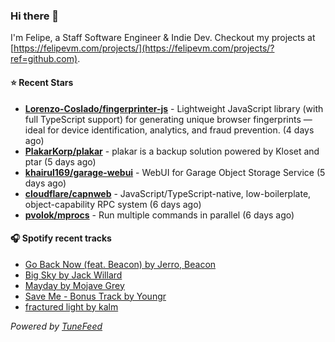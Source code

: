 ### Hi there 👋

I'm Felipe, a Staff Software Engineer & Indie Dev. Checkout my projects at [https://felipevm.com/projects/](https://felipevm.com/projects/?ref=github.com).

#### ⭐ Recent Stars
- **[Lorenzo-Coslado/fingerprinter-js](https://github.com/Lorenzo-Coslado/fingerprinter-js)** - Lightweight JavaScript library (with full TypeScript support) for generating unique browser fingerprints — ideal for device identification, analytics, and fraud prevention. (4 days ago)
- **[PlakarKorp/plakar](https://github.com/PlakarKorp/plakar)** - plakar is a backup solution powered by Kloset and ptar (5 days ago)
- **[khairul169/garage-webui](https://github.com/khairul169/garage-webui)** - WebUI for Garage Object Storage Service (5 days ago)
- **[cloudflare/capnweb](https://github.com/cloudflare/capnweb)** - JavaScript/TypeScript-native, low-boilerplate, object-capability RPC system (6 days ago)
- **[pvolok/mprocs](https://github.com/pvolok/mprocs)** - Run multiple commands in parallel (6 days ago)

#### 🎧 Spotify recent tracks
- [Go Back Now (feat. Beacon) by Jerro, Beacon](https://open.spotify.com/track/3eZmygzZNxqqwOL1yIgBWI)
- [Big Sky by Jack Willard](https://open.spotify.com/track/1yv6MpP9hHtPnoxkNGVnUw)
- [Mayday by Mojave Grey](https://open.spotify.com/track/3AlB6Dc4azLkpmBsQagcbO)
- [Save Me - Bonus Track by Youngr](https://open.spotify.com/track/4eRYvaIDwQIurUKni4Vyvw)
- [fractured light by kalm](https://open.spotify.com/track/4I7DlZoH5WWLAnKrBQ2RkZ)

_Powered by [TuneFeed](https://tunefeed.app?ref=github.com)_
